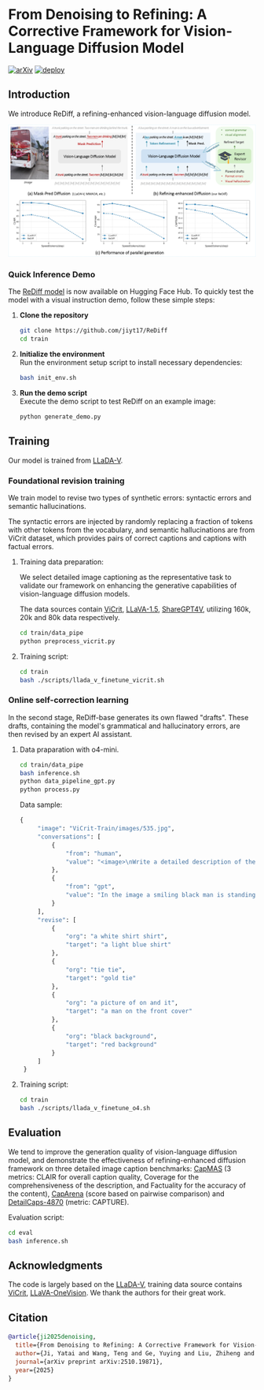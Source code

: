 # From Denoising to Refining: A Corrective Framework for Vision-Language Diffusion Model
[![arXiv](https://img.shields.io/badge/Paper-arXiv-red.svg)](https://arxiv.org/pdf/2510.19871)
[![deploy](https://img.shields.io/badge/Hugging%20Face-LLaDA_V-FFEB3B)](https://huggingface.co/jiyatai/ReDiff)

  
## Introduction
We introduce ReDiff, a refining-enhanced vision-language diffusion model.

<img src="assets/teaser.jpg">


### Quick Inference Demo
The [ReDiff model](https://huggingface.co/jiyatai/ReDiff) is now available on Hugging Face Hub. To quickly test the model with a visual instruction demo, follow these simple steps:

1. **Clone the repository**  
   ```bash
   git clone https://github.com/jiyt17/ReDiff
   cd train
   ```
2. **Initialize the environment**  
   Run the environment setup script to install necessary dependencies:
   ```bash
   bash init_env.sh
   ```
3. **Run the demo script**  
   Execute the demo script to test ReDiff on an example image:
   ```bash
   python generate_demo.py
   ```

## Training
Our model is trained from [LLaDA-V](https://github.com/ML-GSAI/LLaDA-V).

### Foundational revision training
We train model to revise two types of synthetic errors: syntactic errors and semantic hallucinations. 

The syntactic errors are injected by randomly replacing a fraction of tokens with other tokens from the vocabulary, and semantic hallucinations are from ViCrit dataset, which provides pairs of correct captions and captions with factual errors.

1. Training data preparation:

   We select detailed image captioning as the representative task to validate our framework on enhancing the generative capabilities of vision-language diffusion models.

   The data sources contain [ViCrit](https://huggingface.co/datasets/zyang39/ViCrit-Train), [LLaVA-1.5](https://huggingface.co/datasets/liuhaotian/LLaVA-Instruct-150K/blob/main/llava_v1_5_mix665k.json), [ShareGPT4V](https://huggingface.co/datasets/lmms-lab/LLaVA-OneVision-Data), utilizing 160k, 20k and 80k data respectively.

   ```bash
   cd train/data_pipe
   python preprocess_vicrit.py
   ```

2. Training script:
   ```bash
   cd train
   bash ./scripts/llada_v_finetune_vicrit.sh
   ```

### Online self-correction learning

In the second stage, ReDiff-base generates its own flawed "drafts". These drafts, containing the model's grammatical and hallucinatory errors, are then revised by an expert AI assistant. 

1. Data praparation with o4-mini.
   ```bash
   cd train/data_pipe
   bash inference.sh
   python data_pipeline_gpt.py
   python process.py
   ```

   Data sample:
   ```python
   {
        "image": "ViCrit-Train/images/535.jpg",
        "conversations": [
            {
                "from": "human",
                "value": "<image>\nWrite a detailed description of the given image."
            },
            {
                "from": "gpt",
                "value": "In the image a smiling black man is standing outside a brick wall. He is holding a a gray magazine with a white cover on it. The man dressed in a gray suit suit and a white shirt shirt with a yellow tie. His tie tie is a gold color and has blue stripes.  He is a wearing a brown hat with a a white logo on it.  The magazine he is holding has a picture of on and it and a black background with a white text on it. The title \"the scene\" is also visible in the magazine. The man appears to be the featured on the front cover of the magazine."
            }
        ],
        "revise": [
            {
                "org": "a white shirt shirt",
                "target": "a light blue shirt"
            },
            {
                "org": "tie tie",
                "target": "gold tie"
            },
            {
                "org": "a picture of on and it",
                "target": "a man on the front cover"
            },
            {
                "org": "black background",
                "target": "red background"
            }
        ]
    }
   ```

2. Training script:
   ```bash
   cd train
   bash ./scripts/llada_v_finetune_o4.sh
   ```


## Evaluation
We tend to improve the generation quality of vision-language diffusion model, and demonstrate the effectiveness of refining-enhanced diffusion framework on three detailed image caption benchmarks: [CapMAS](https://github.com/adobe-research/CapMAS) (3 metrics: CLAIR for overall caption quality, Coverage for the comprehensiveness of the description, and Factuality for the accuracy of the content), [CapArena](https://github.com/njucckevin/CapArena) (score based on pairwise comparison) and [DetailCaps-4870](https://github.com/foundation-multimodal-models/CAPTURE) (metric: CAPTURE).

Evaluation script:
   ```bash
   cd eval
   bash inference.sh
   ```


## Acknowledgments
The code is largely based on the [LLaDA-V](https://github.com/ML-GSAI/LLaDA-V), training data source contains [ViCrit](https://huggingface.co/datasets/zyang39/ViCrit-Train), [LLaVA-OneVision](https://huggingface.co/datasets/lmms-lab/LLaVA-OneVision-Data). We thank the authors for their great work.

## Citation

```bibtex
@article{ji2025denoising,
  title={From Denoising to Refining: A Corrective Framework for Vision-Language Diffusion Model},
  author={Ji, Yatai and Wang, Teng and Ge, Yuying and Liu, Zhiheng and Yang, Sidi and Shan, Ying and Luo, Ping},
  journal={arXiv preprint arXiv:2510.19871},
  year={2025}
}
```

